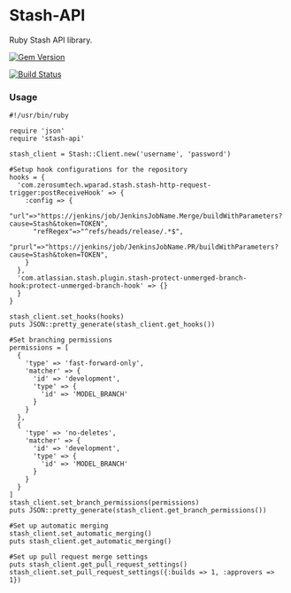 # Stash-API
Ruby Stash API library.

[![Gem Version](https://badge.fury.io/rb/stash-api.svg)](http://badge.fury.io/rb/stash-api)

[![Build Status](https://travis-ci.org/wparad/Stash-API.svg?branch=master)](https://travis-ci.org/wparad/Stash-API)

### Usage

	#!/usr/bin/ruby

	require 'json'
	require 'stash-api'

	stash_client = Stash::Client.new('username', 'password')

	#Setup hook configurations for the repository
	hooks = {
	  'com.zerosumtech.wparad.stash.stash-http-request-trigger:postReceiveHook' => {
		:config => {
		  "url"=>"https://jenkins/job/JenkinsJobName.Merge/buildWithParameters?cause=Stash&token=TOKEN",
		  "refRegex"=>"^refs/heads/release/.*$",
		  "prurl"=>"https://jenkins/job/JenkinsJobName.PR/buildWithParameters?cause=Stash&token=TOKEN",
		}
	  },
	  'com.atlassian.stash.plugin.stash-protect-unmerged-branch-hook:protect-unmerged-branch-hook' => {}
	  }
	}

	stash_client.set_hooks(hooks)
	puts JSON::pretty_generate(stash_client.get_hooks())

	#Set branching permissions
	permissions = [
	  {
		'type' => 'fast-forward-only',
		'matcher' => {
		  'id' => 'development',
		  'type' => {
			'id' => 'MODEL_BRANCH'
		  }
		}
	  },
	  {
		'type' => 'no-deletes',
		'matcher' => {
		  'id' => 'development',
		  'type' => {
			'id' => 'MODEL_BRANCH'
		  }
		}
	  }
	]
	stash_client.set_branch_permissions(permissions)
	puts JSON::pretty_generate(stash_client.get_branch_permissions())

	#Set up automatic merging
	stash_client.set_automatic_merging()
	puts stash_client.get_automatic_merging()

	#Set up pull request merge settings
	puts stash_client.get_pull_request_settings()
	stash_client.set_pull_request_settings({:builds => 1, :approvers => 1})
